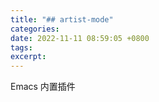 ```yaml
---
title: "## artist-mode"
categories: 
date: 2022-11-11 08:59:05 +0800
tags: 
excerpt: 
---
```




Emacs 内置插件





